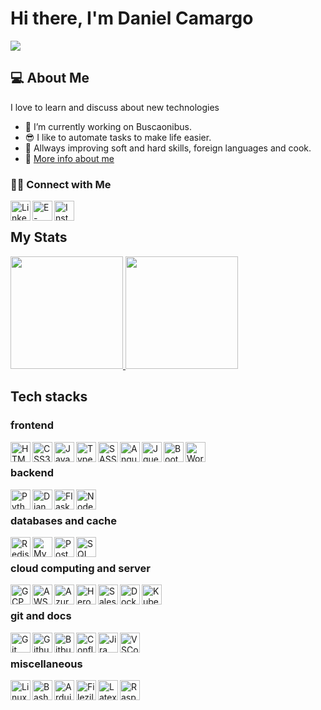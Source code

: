 # Hi there, I'm Daniel Camargo

<img src='https://www.dscamargo.com.br/images/me.jpg' />

## 💻 About Me 

I love to learn and discuss about new technologies
- 🤔 I’m currently working on Buscaonibus.
- 😎 I like to automate tasks to make life easier.
- 📖 Allways improving soft and hard skills, foreign languages and cook.
- 🚀 <a href="https://www.dscamargo.com.br" >More info about me</a>

###  🤝🏻 Connect with Me

<a href="https://www.linkedin.com/in/daniel13"/>
  <img align="left" alt="LinkedIn" width="32px" src="https://icons8.com/icon/xuvGCOXi8Wyg/linkedin" />
</a>

<a href="mailto:daniel.camargo@hotmail.com">
  <img align="left" alt="E-mail" width="32px" src="https://icons8.com/icon/Ww1lcGqgduif/email"/>
</a>
<a href="https://www.instagram.com/danielcamargo13">
  <img align="left" alt="Instagram" width="32px" src="https://icons8.com/icon/M486asakOqWV/instagram"/>
</a>
<br/>

## My Stats

<a href="https://github.com/danielfloripa">
  <img height="180em" src="https://github-readme-stats.vercel.app/api?username=danielfloripa&show_icons=true&theme=light" />
  <img height="180em" src="https://github-readme-stats-eight-theta.vercel.app/api/top-langs/?username=danielfloripa&theme=light&layout=compact" />
</a>

## Tech stacks

### frontend
<img align="left" width="32px" alt="HTML5" src="https://cdn.jsdelivr.net/gh/devicons/devicon/icons/html5/html5-original.svg" />
<img align="left" width="32px" alt="CSS3" src="https://cdn.jsdelivr.net/gh/devicons/devicon/icons/css3/css3-original.svg" />
<img align="left" width="32px" alt="Javascript" src="https://cdn.jsdelivr.net/gh/devicons/devicon/icons/javascript/javascript-original.svg" />
<img align="left" width="32px" alt="Typescript" src="https://cdn.jsdelivr.net/gh/devicons/devicon/icons/typescript/typescript-original.svg" />
<img align="left" width="32px" alt="SASS" src="https://cdn.jsdelivr.net/gh/devicons/devicon/icons/sass/sass-original.svg" />
<img align="left" width="32px" alt="Angular" src="https://cdn.jsdelivr.net/gh/devicons/devicon/icons/angularjs/angularjs-original.svg" />
<img align="left" width="32px" alt="Jquery" src="https://cdn.jsdelivr.net/gh/devicons/devicon/icons/jquery/jquery-original-wordmark.svg" />
<img align="left" width="32px" alt="Bootstrap" src="https://cdn.jsdelivr.net/gh/devicons/devicon/icons/bootstrap/bootstrap-original.svg" />
<img align="left" width="32px" alt="Wordpress" src="https://cdn.jsdelivr.net/gh/devicons/devicon/icons/wordpress/wordpress-original.svg" />
<br/>

### backend
<img align="left" width="32px" alt="Python" src="https://cdn.jsdelivr.net/gh/devicons/devicon/icons/python/python-original.svg" />
<img align="left" width="32px" alt="Django" src="https://cdn.jsdelivr.net/gh/devicons/devicon/icons/django/django-plain.svg" />
<img align="left" width="32px" alt="Flask" src="https://cdn.jsdelivr.net/gh/devicons/devicon/icons/flask/flask-original-wordmark.svg" />
<img align="left" width="32px" alt="Node" src="https://cdn.jsdelivr.net/gh/devicons/devicon/icons/nodejs/nodejs-original.svg" />
<br/>

### databases and cache
<img align="left" width="32px" alt="Redis" src="https://cdn.jsdelivr.net/gh/devicons/devicon/icons/redis/redis-original-wordmark.svg" />
<img align="left" width="32px" alt="MySQL" src="https://cdn.jsdelivr.net/gh/devicons/devicon/icons/mysql/mysql-original.svg" />
<img align="left" width="32px" alt="Postgre SQL" src="https://cdn.jsdelivr.net/gh/devicons/devicon/icons/postgresql/postgresql-original.svg" />
<img align="left" width="32px" alt="SQL Server" src="https://cdn.jsdelivr.net/gh/devicons/devicon/icons/microsoftsqlserver/microsoftsqlserver-plain.svg" />
<br/>

### cloud computing and server
<img align="left" width="32px" alt="GCP" src="https://cdn.jsdelivr.net/gh/devicons/devicon/icons/googlecloud/googlecloud-original.svg" />
<img align="left" width="32px" alt="AWS" src="https://cdn.jsdelivr.net/gh/devicons/devicon/icons/amazonwebservices/amazonwebservices-original.svg" />
<img align="left" width="32px" alt="Azure" src="https://cdn.jsdelivr.net/gh/devicons/devicon/icons/azure/azure-original.svg" />
<img align="left" width="32px" alt="Heroku" src="https://cdn.jsdelivr.net/gh/devicons/devicon/icons/heroku/heroku-original.svg" />
<img align="left" width="32px" alt="Salesforce" src="https://cdn.jsdelivr.net/gh/devicons/devicon/icons/salesforce/salesforce-original.svg" />
<img align="left" width="32px" alt="Docker" src="https://cdn.jsdelivr.net/gh/devicons/devicon/icons/docker/docker-original.svg" />
<img align="left" width="32px" alt="Kubernetes" src="https://cdn.jsdelivr.net/gh/devicons/devicon/icons/kubernetes/kubernetes-plain.svg" />
<br/>

### git and docs
<img align="left" width="32px" alt="Git" src="https://cdn.jsdelivr.net/gh/devicons/devicon/icons/git/git-original.svg" />
<img align="left" width="32px" alt="Github" src="https://cdn.jsdelivr.net/gh/devicons/devicon/icons/github/github-original.svg" />
<img align="left" width="32px" alt="Bitbucket" src="https://cdn.jsdelivr.net/gh/devicons/devicon/icons/bitbucket/bitbucket-original.svg" />
<img align="left" width="32px" alt="Confluence" src="https://cdn.jsdelivr.net/gh/devicons/devicon/icons/confluence/confluence-original.svg" />
<img align="left" width="32px" alt="Jira" src="https://cdn.jsdelivr.net/gh/devicons/devicon/icons/jira/jira-original.svg" />
<img align="left" width="32px" alt="VSCode" src="https://cdn.jsdelivr.net/gh/devicons/devicon/icons/vscode/vscode-original.svg" />
<br/>

### miscellaneous
<img align="left" width="32px" alt="Linux" src="https://cdn.jsdelivr.net/gh/devicons/devicon/icons/linux/linux-original.svg" />
<img align="left" width="32px" alt="Bash" src="https://cdn.jsdelivr.net/gh/devicons/devicon/icons/bash/bash-original.svg" />
<img align="left" width="32px" alt="Arduino" src="https://cdn.jsdelivr.net/gh/devicons/devicon/icons/arduino/arduino-original.svg" />
<img align="left" width="32px" alt="Filezilla" src="https://cdn.jsdelivr.net/gh/devicons/devicon/icons/filezilla/filezilla-plain.svg" />
<img align="left" width="32px" alt="Latex" src="https://cdn.jsdelivr.net/gh/devicons/devicon/icons/latex/latex-original.svg" />
<img align="left" width="32px" alt="Raspberry Pi" src="https://cdn.jsdelivr.net/gh/devicons/devicon/icons/raspberrypi/raspberrypi-original.svg" />
<br/>
